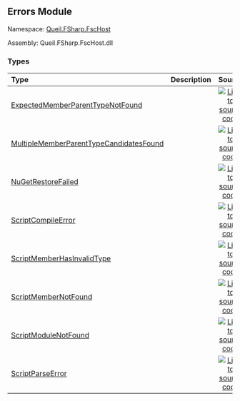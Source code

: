 ## Errors Module

Namespace: [Queil.FSharp.FscHost](http://localhost:8089/fsc-host/reference/queil-fsharp-fschost)

Assembly: Queil.FSharp.FscHost.dll



### Types

Type | Description | Source
:--- | :--- | :---:
[ExpectedMemberParentTypeNotFound](http://localhost:8089/fsc-host/reference/queil-fsharp-fschost-errors-expectedmemberparenttypenotfound) | &#32; | [![Link to source code](http://localhost:8089/fsc-host/content/img/github.png)](https://github.com/queil/fsc-host/tree/main/src/Queil.FSharp.FscHost/Errors.fs#L20-20)
[MultipleMemberParentTypeCandidatesFound](http://localhost:8089/fsc-host/reference/queil-fsharp-fschost-errors-multiplememberparenttypecandidatesfound) | &#32; | [![Link to source code](http://localhost:8089/fsc-host/content/img/github.png)](https://github.com/queil/fsc-host/tree/main/src/Queil.FSharp.FscHost/Errors.fs#L21-21)
[NuGetRestoreFailed](http://localhost:8089/fsc-host/reference/queil-fsharp-fschost-errors-nugetrestorefailed) | &#32; | [![Link to source code](http://localhost:8089/fsc-host/content/img/github.png)](https://github.com/queil/fsc-host/tree/main/src/Queil.FSharp.FscHost/Errors.fs#L7-7)
[ScriptCompileError](http://localhost:8089/fsc-host/reference/queil-fsharp-fschost-errors-scriptcompileerror) | &#32; | [![Link to source code](http://localhost:8089/fsc-host/content/img/github.png)](https://github.com/queil/fsc-host/tree/main/src/Queil.FSharp.FscHost/Errors.fs#L13-13)
[ScriptMemberHasInvalidType](http://localhost:8089/fsc-host/reference/queil-fsharp-fschost-errors-scriptmemberhasinvalidtype) | &#32; | [![Link to source code](http://localhost:8089/fsc-host/content/img/github.png)](https://github.com/queil/fsc-host/tree/main/src/Queil.FSharp.FscHost/Errors.fs#L18-18)
[ScriptMemberNotFound](http://localhost:8089/fsc-host/reference/queil-fsharp-fschost-errors-scriptmembernotfound) | &#32; | [![Link to source code](http://localhost:8089/fsc-host/content/img/github.png)](https://github.com/queil/fsc-host/tree/main/src/Queil.FSharp.FscHost/Errors.fs#L19-19)
[ScriptModuleNotFound](http://localhost:8089/fsc-host/reference/queil-fsharp-fschost-errors-scriptmodulenotfound) | &#32; | [![Link to source code](http://localhost:8089/fsc-host/content/img/github.png)](https://github.com/queil/fsc-host/tree/main/src/Queil.FSharp.FscHost/Errors.fs#L17-17)
[ScriptParseError](http://localhost:8089/fsc-host/reference/queil-fsharp-fschost-errors-scriptparseerror) | &#32; | [![Link to source code](http://localhost:8089/fsc-host/content/img/github.png)](https://github.com/queil/fsc-host/tree/main/src/Queil.FSharp.FscHost/Errors.fs#L9-9)



